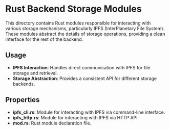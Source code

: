 # Rust Backend Storage Modules

This directory contains Rust modules responsible for interacting with various storage mechanisms, particularly IPFS (InterPlanetary File System). These modules abstract the details of storage operations, providing a clean interface for the rest of the backend.

## Usage

- **IPFS Interaction**: Handles direct communication with IPFS for file storage and retrieval.
- **Storage Abstraction**: Provides a consistent API for different storage backends.

## Properties

- **ipfs_cli.rs**: Module for interacting with IPFS via command-line interface.
- **ipfs_http.rs**: Module for interacting with IPFS via HTTP API.
- **mod.rs**: Rust module declaration file.
